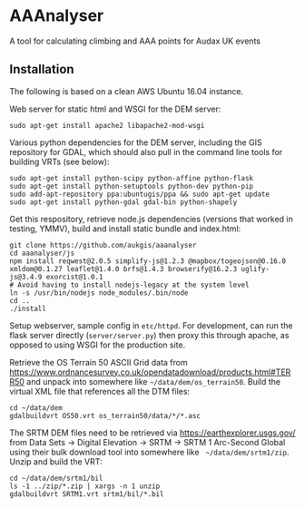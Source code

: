 AAAnalyser
=========

A tool for calculating climbing and AAA points for Audax UK events

Installation
------------

The following is based on a clean AWS Ubuntu 16.04 instance.

Web server for static html and WSGI for the DEM server:

```
sudo apt-get install apache2 libapache2-mod-wsgi
```

Various python dependencies for the DEM server, including the GIS
repository for GDAL, which should also pull in the command line tools for
building VRTs (see below):

```
sudo apt-get install python-scipy python-affine python-flask
sudo apt-get install python-setuptools python-dev python-pip
sudo add-apt-repository ppa:ubuntugis/ppa && sudo apt-get update
sudo apt-get install python-gdal gdal-bin python-shapely
```

Get this respository, retrieve node.js dependencies (versions that worked
in testing, YMMV), build and install static bundle and index.html:

```
git clone https://github.com/aukgis/aaanalyser
cd aaanalyser/js
npm install reqwest@2.0.5 simplify-js@1.2.3 @mapbox/togeojson@0.16.0 xmldom@0.1.27 leaflet@1.4.0 brfs@1.4.3 browserify@16.2.3 uglify-js@3.4.9 exorcist@1.0.1
# Avoid having to install nodejs-legacy at the system level
ln -s /usr/bin/nodejs node_modules/.bin/node
cd ..
./install
```

Setup webserver, sample config in `etc/httpd`. For development, can run
the flask server directly (`server/server.py`) then proxy this through
apache, as opposed to using WSGI for the production site.

Retrieve the OS Terrain 50 ASCII Grid data from 
https://www.ordnancesurvey.co.uk/opendatadownload/products.html#TERR50
and unpack into somewhere like `~/data/dem/os_terrain50`. Build the
virtual XML file that references all the DTM files:
```
cd ~/data/dem
gdalbuildvrt OS50.vrt os_terrain50/data/*/*.asc
```

The SRTM DEM files need to be retrieved via https://earthexplorer.usgs.gov/
from Data Sets -> Digital Elevation -> SRTM -> SRTM 1 Arc-Second Global using
their bulk download tool into somewhere like ` ~/data/dem/srtm1/zip`. Unzip
and build the VRT:
```
cd ~/data/dem/srtm1/bil
ls -1 ../zip/*.zip | xargs -n 1 unzip
gdalbuildvrt SRTM1.vrt srtm1/bil/*.bil
```

